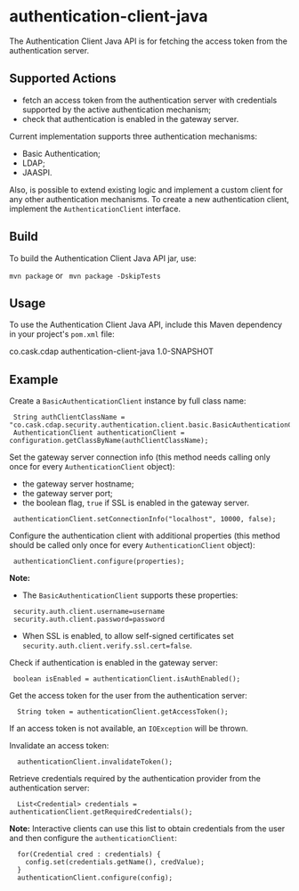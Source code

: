 authentication-client-java
==========================

The Authentication Client Java API is for fetching the access token from the authentication server.

## Supported Actions

 - fetch an access token from the authentication server with credentials supported by the active authentication 
   mechanism;
 - check that authentication is enabled in the gateway server.

 Current implementation supports three authentication mechanisms:
  - Basic Authentication;
  - LDAP;
  - JAASPI.
 
 Also, is possible to extend existing logic and implement a custom client for any other authentication 
 mechanisms. To create a new authentication client, implement the ```AuthenticationClient``` interface.   

## Build
 
 To build the Authentication Client Java API jar, use:

 ```mvn package``` or ``` mvn package -DskipTests```

## Usage

 To use the Authentication Client Java API, include this Maven dependency in your project's ```pom.xml``` file:
 
 <dependency>
  <groupId>co.cask.cdap</groupId>
  <artifactId>authentication-client-java</artifactId>
  <version>1.0-SNAPSHOT</version>
 </dependency>
 
## Example
   
 Create a ```BasicAuthenticationClient``` instance by full class name:
 
 ```
  String authClientClassName = "co.cask.cdap.security.authentication.client.basic.BasicAuthenticationClient";
  AuthenticationClient authenticationClient = configuration.getClassByName(authClientClassName);
 ```
 
 Set the gateway server connection info (this method needs calling only once for every ```AuthenticationClient``` 
 object):
  - the gateway server hostname;
  - the gateway server port;
  - the boolean flag, ```true``` if SSL is enabled in the gateway server.
 
 ```
  authenticationClient.setConnectionInfo("localhost", 10000, false);
 ```
  
 Configure the authentication client with additional properties (this method should be called only once for every
 ```AuthenticationClient``` object):
 
 ```
  authenticationClient.configure(properties);
 ```

 **Note:**

   - The ```BasicAuthenticationClient``` supports these properties:

 ```
  security.auth.client.username=username
  security.auth.client.password=password
 ```

   - When SSL is enabled, to allow self-signed certificates set `security.auth.client.verify.ssl.cert=false`.
 
Check if authentication is enabled in the gateway server:
 
 ```
  boolean isEnabled = authenticationClient.isAuthEnabled();
 ```                      
 
 Get the access token for the user from the authentication server:
 
 ```  
   String token = authenticationClient.getAccessToken();  
 ```
 If an access token is not available, an ```IOException``` will be thrown. 
 
 
 Invalidate an access token:
 
 ```
   authenticationClient.invalidateToken();
 ```
 
 Retrieve credentials required by the authentication provider from the authentication server:

 ```
   List<Credential> credentials = authenticationClient.getRequiredCredentials();
 ```
 **Note:** Interactive clients can use this list to obtain credentials from the user and then configure 
 the ```authenticationClient```:
 
 ```
   for(Credential cred : credentials) {
     config.set(credentials.getName(), credValue);
   }
   authenticationClient.configure(config);
 ```
